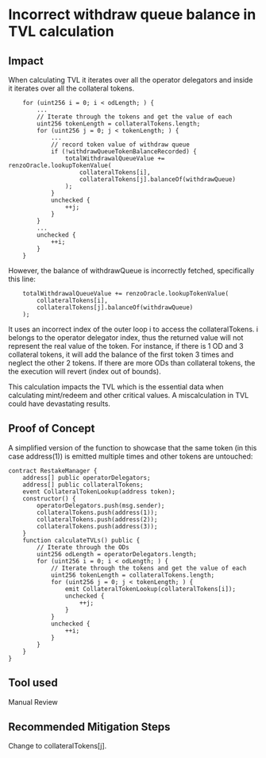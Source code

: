 # Incorrect withdraw queue balance in TVL calculation
## Impact
When calculating TVL it iterates over all the operator delegators and inside it iterates over all the collateral tokens. 
```solidity
    for (uint256 i = 0; i < odLength; ) {
        ...
        // Iterate through the tokens and get the value of each
        uint256 tokenLength = collateralTokens.length;
        for (uint256 j = 0; j < tokenLength; ) {
            ...
            // record token value of withdraw queue
            if (!withdrawQueueTokenBalanceRecorded) {
                totalWithdrawalQueueValue += renzoOracle.lookupTokenValue(
                    collateralTokens[i],
                    collateralTokens[j].balanceOf(withdrawQueue)
                );
            }
            unchecked {
                ++j;
            }
        }
        ...
        unchecked {
            ++i;
        }
    }
```
However, the balance of withdrawQueue is incorrectly fetched, specifically this line:
```solidity
    totalWithdrawalQueueValue += renzoOracle.lookupTokenValue(
        collateralTokens[i],
        collateralTokens[j].balanceOf(withdrawQueue)
    );
```
It uses an incorrect index of the outer loop i to access the collateralTokens. i belongs to the operator delegator index, thus the returned value will not represent the real value of the token. For instance, if there is 1 OD and 3 collateral tokens, it will add the balance of the first token 3 times and neglect the other 2 tokens. If there are more ODs than collateral tokens, the the execution will revert (index out of bounds).

This calculation impacts the TVL which is the essential data when calculating mint/redeem and other critical values. A miscalculation in TVL could have devastating results.

## Proof of Concept
A simplified version of the function to showcase that the same token (in this case address(1)) is emitted multiple times and other tokens are untouched:
```solidity
contract RestakeManager {
    address[] public operatorDelegators;
    address[] public collateralTokens;
    event CollateralTokenLookup(address token);
    constructor() {
        operatorDelegators.push(msg.sender);
        collateralTokens.push(address(1));
        collateralTokens.push(address(2));
        collateralTokens.push(address(3));
    }
    function calculateTVLs() public {
        // Iterate through the ODs
        uint256 odLength = operatorDelegators.length;
        for (uint256 i = 0; i < odLength; ) {
            // Iterate through the tokens and get the value of each
            uint256 tokenLength = collateralTokens.length;
            for (uint256 j = 0; j < tokenLength; ) {
                emit CollateralTokenLookup(collateralTokens[i]);
                unchecked {
                    ++j;
                }
            }
            unchecked {
                ++i;
            }
        }
    }
}
```

## Tool used
Manual Review

## Recommended Mitigation Steps
Change to collateralTokens[j].